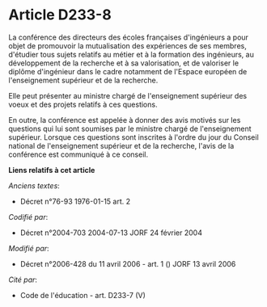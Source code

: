 # Article D233-8

La conférence des directeurs des écoles françaises d'ingénieurs a pour objet de promouvoir la mutualisation des expériences
de ses membres, d'étudier tous sujets relatifs au métier et à la formation des ingénieurs, au développement de la recherche
et à sa valorisation, et de valoriser le diplôme d'ingénieur dans le cadre notamment de l'Espace européen de l'enseignement
supérieur et de la recherche.

Elle peut présenter au ministre chargé de l'enseignement supérieur des voeux et des projets relatifs à ces questions.

En outre, la conférence est appelée à donner des avis motivés sur les questions qui lui sont soumises par le ministre chargé
de l'enseignement supérieur. Lorsque ces questions sont inscrites à l'ordre du jour du Conseil national de l'enseignement
supérieur et de la recherche, l'avis de la conférence est communiqué à ce conseil.

**Liens relatifs à cet article**

_Anciens textes_:

  - Décret n°76-93 1976-01-15 art. 2

_Codifié par_:

  - Décret n°2004-703 2004-07-13 JORF 24 février 2004

_Modifié par_:

  - Décret n°2006-428 du 11 avril 2006 - art. 1 () JORF 13 avril 2006

_Cité par_:

  - Code de l'éducation - art. D233-7 (V)
